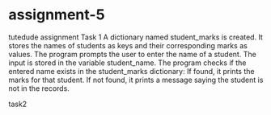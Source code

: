 # assignment-5
tutedude assignment
Task 1
A dictionary named student_marks is created.
It stores the names of students as keys and their corresponding marks as values.
The program prompts the user to enter the name of a student.
The input is stored in the variable student_name.
The program checks if the entered name exists in the student_marks dictionary:
If found, it prints the marks for that student.
If not found, it prints a message saying the student is not in the records.

task2
